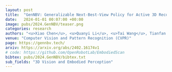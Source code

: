 ```yaml
---
layout: post
title:  "GenNBV: Generalizable Next-Best-View Policy for Active 3D Reconstruction"
date:   2024-01-01 00:07:00 +00:00
image: pubs/2024.GenNBV/teaser.png
categories: research
authors: "<u>Xiao Chen</u>, <u>Quanyi Li</u>, <u>Tai Wang</u>, Tianfan Xue, <strong>Jiangmiao Pang</strong>"
venue: "Computer Vision and Pattern Recognition (CVPR)"
page: https://gennbv.tech/
arxiv: https://arxiv.org/abs/2402.16174v1
# code: https://github.com/OpenRobotLab/EmbodiedScan
bibtex: pubs/2024.GenNBV/bibtex.txt
sub_fields: "3D Vision and Embodied Perception"
---
```

